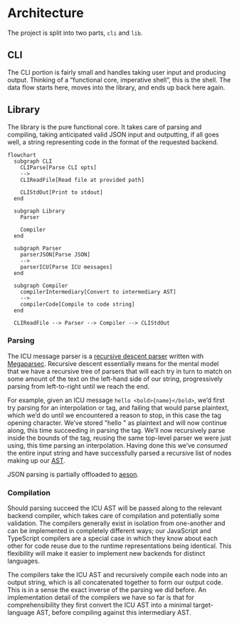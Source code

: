 # Architecture

The project is split into two parts, `cli` and `lib`.

## CLI

The CLI portion is fairly small and handles taking user input and producing output. Thinking of a “functional core, imperative shell”, this is the shell. The data flow starts here, moves into the library, and ends up back here again.

## Library

The library is the pure functional core. It takes care of parsing and compiling, taking anticipated valid JSON input and outputting, if all goes well, a string representing code in the format of the requested backend.

```mermaid
flowchart
  subgraph CLI
    CLIParse[Parse CLI opts]
    -->
    CLIReadFile[Read file at provided path]

    CLIStdOut[Print to stdout]
  end

  subgraph Library
    Parser

    Compiler
  end

  subgraph Parser
    parserJSON[Parse JSON]
    -->
    parserICU[Parse ICU messages]
  end

  subgraph Compiler
    compilerIntermediary[Convert to intermediary AST]
    -->
    compilerCode[Compile to code string]
  end

  CLIReadFile --> Parser --> Compiler --> CLIStdOut
```

### Parsing

The ICU message parser is a [recursive descent parser](https://en.wikipedia.org/wiki/Recursive_descent_parser) written with [Megaparsec](https://hackage.haskell.org/package/megaparsec). Recursive descent essentially means for the mental model that we have a recursive tree of parsers that will each try in turn to match on some amount of the text on the left-hand side of our string, progressively parsing from left-to-right until we reach the end.

For example, given an ICU message `hello <bold>{name}</bold>`, we’d first try parsing for an interpolation or tag, and failing that would parse plaintext, which we’d do until we encountered a reason to stop, in this case the tag opening character. We’ve stored "hello " as plaintext and will now continue along, this time succeeding in parsing the tag. We’ll now recursively parse inside the bounds of the tag, reusing the same top-level parser we were just using, this time parsing an interpolation. Having done this we’ve _consumed_ the entire input string and have successfully parsed a recursive list of nodes making up our [AST](https://en.wikipedia.org/wiki/Abstract_syntax_tree).

JSON parsing is partially offloaded to [aeson](https://hackage.haskell.org/package/aeson).

### Compilation

Should parsing succeed the ICU AST will be passed along to the relevant backend compiler, which takes care of compilation and potentially some validation. The compilers generally exist in isolation from one-another and can be implemented in completely different ways; our JavaScript and TypeScript compilers are a special case in which they know about each other for code reuse due to the runtime representations being identical. This flexibility will make it easier to implement new backends for distinct languages.

The compilers take the ICU AST and recursively compile each node into an output string, which is all concatenated together to form our output code. This is in a sense the exact inverse of the parsing we did before. An implementation detail of the compilers we have so far is that for comprehensibility they first convert the ICU AST into a minimal target-language AST, before compiling against this intermediary AST.

